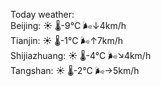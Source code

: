 Today weather:  
Beijing: ☀️   🌡️-9°C 🌬️↓4km/h  
Tianjin: ☀️   🌡️-1°C 🌬️↑7km/h  
Shijiazhuang: ☀️   🌡️-4°C 🌬️↘4km/h  
Tangshan: ☀️   🌡️-2°C 🌬️→5km/h  
